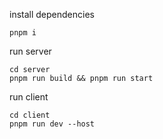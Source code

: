 install dependencies

```
pnpm i
```

run server

```
cd server
pnpm run build && pnpm run start
```

run client

```
cd client
pnpm run dev --host
```
